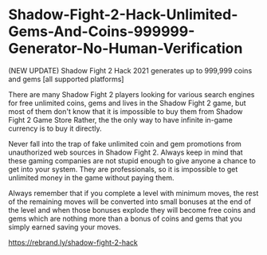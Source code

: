 <h1>Shadow-Fight-2-Hack-Unlimited-Gems-And-Coins-999999-Generator-No-Human-Verification</h1>
(NEW UPDATE) Shadow Fight 2 Hack 2021 generates up to 999,999 coins and gems [all supported platforms]

There are many Shadow Fight 2 players looking for various search engines for free unlimited coins, gems and lives in the Shadow Fight 2 game, but most of them don't know that it is impossible to buy them from Shadow Fight 2 Game Store Rather, the the only way to have infinite in-game currency is to buy it directly.

Never fall into the trap of fake unlimited coin and gem promotions from unauthorized web sources in Shadow Fight 2. Always keep in mind that these gaming companies are not stupid enough to give anyone a chance to get into your system. They are professionals, so it is impossible to get unlimited money in the game without paying them.

Always remember that if you complete a level with minimum moves, the rest of the remaining moves will be converted into small bonuses at the end of the level and when those bonuses explode they will become free coins and gems which are nothing more than a bonus of coins and gems that you simply earned saving your moves.

https://rebrand.ly/shadow-fight-2-hack
